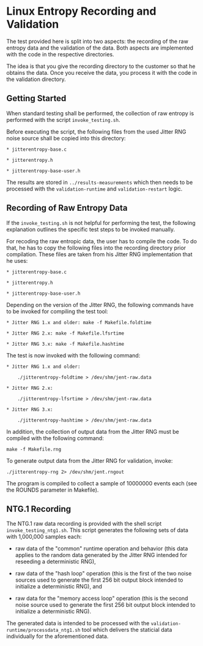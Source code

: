 # Linux Entropy Recording and Validation

The test provided here is split into two aspects: the recording of the raw
entropy data and the validation of the data. Both aspects are implemented
with the code in the respective directories.

The idea is that you give the recording directory to the customer
so that he obtains the data. Once you receive the data, you process it
with the code in the validation directory.

## Getting Started

When standard testing shall be performed, the collection of raw entropy is
performed with the script `invoke_testing.sh`.

Before executing the script, the following files from the used Jitter RNG
noise source shall be copied into this directory:

	* jitterentropy-base.c

	* jitterentropy.h

	* jitterentropy-base-user.h

The results are stored in `../results-measurements` which then needs to be
processed with the `validation-runtime` and `validation-restart` logic.

## Recording of Raw Entropy Data

If the `invoke_testing.sh` is not helpful for performing the test, the following
explanation outlines the specific test steps to be invoked manually.

For recoding the raw entropic data, the user has to compile the code.
To do that, he has to copy the following files into the recording directory
prior compilation. These files are taken from his Jitter RNG implementation
that he uses:

	* jitterentropy-base.c

	* jitterentropy.h

	* jitterentropy-base-user.h

Depending on the version of the Jitter RNG, the following commands have to
be invoked for compiling the test tool:

	* Jitter RNG 1.x and older: make -f Makefile.foldtime

	* Jitter RNG 2.x: make -f Makefile.lfsrtime

	* Jitter RNG 3.x: make -f Makefile.hashtime

The test is now invoked with the following command:

	* Jitter RNG 1.x and older:

		./jitterentropy-foldtime > /dev/shm/jent-raw.data

	* Jitter RNG 2.x:

		./jitterentropy-lfsrtime > /dev/shm/jent-raw.data

	* Jitter RNG 3.x:

		./jitterentropy-hashtime > /dev/shm/jent-raw.data

In addition, the collection of output data from the Jitter RNG must be
compiled with the following command:

	make -f Makefile.rng

To generate output data from the Jitter RNG for validation, invoke:

	./jitterentropy-rng 2> /dev/shm/jent.rngout

The program is compiled to collect a sample of 10000000 events each (see 
the ROUNDS parameter in Makefile).

## NTG.1 Recording

The NTG.1 raw data recording is provided with the shell script
`invoke_testing_ntg1.sh`. This script generates the following sets of data with
1,000,000 samples each:

* raw data of the "common" runtime operation and behavior (this data applies
to the random data generated by the Jitter RNG intended for reseeding a
deterministic RNG),

* raw data of the "hash loop" operation (this is the first of the two noise
sources used to generate the first 256 bit output block intended to initialize
a deterministic RNG), and

* raw data for the "memory access loop" operation (this is the second noise
source used to generate the first 256 bit output block intended to initialize
a deterministic RNG).

The generated data is intended to be processed with the
`validation-runtime/processdata_ntg1.sh` tool which delivers the staticial
data individually for the aforementioned data.
